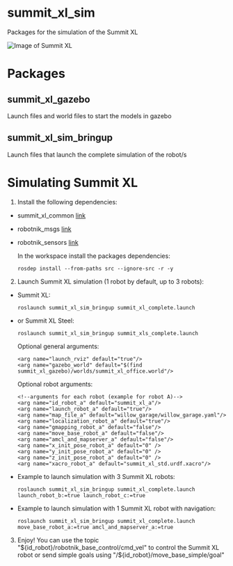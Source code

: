 summit_xl_sim
=============

Packages for the simulation of the Summit XL

![Image of Summit XL](http://www.robotnik.es/web/wp-content/uploads/2014/03/summit-xl-robots-moviles-robotnik_s01.jpg)


<h1> Packages </h1>

<h2>summit_xl_gazebo</h2>

Launch files and world files to start the models in gazebo

<h2>summit_xl_sim_bringup</h2>

Launch files that launch the complete simulation of the robot/s



<h1>Simulating Summit XL</h1>

1. Install the following dependencies:
  - summit_xl_common [link](https://github.com/RobotnikAutomation/summit_xl_common)
  - robotnik_msgs [link](https://github.com/RobotnikAutomation/robotnik_msgs)
  - robotnik_sensors [link](https://github.com/RobotnikAutomation/robotnik_sensors)

    In the workspace install the packages dependencies:
    ```
    rosdep install --from-paths src --ignore-src -r -y
    ```  

2. Launch Summit XL simulation (1 robot by default, up to 3 robots): <br>
- Summit XL: <br>
  ```
  roslaunch summit_xl_sim_bringup summit_xl_complete.launch
  ```

- or Summit XL Steel: <br>
  ```
  roslaunch summit_xl_sim_bringup summit_xls_complete.launch
  ```
  Optional general arguments:
  ```
  <arg name="launch_rviz" default="true"/>
  <arg name="gazebo_world" default="$(find summit_xl_gazebo)/worlds/summit_xl_office.world"/>

  ```
  Optional robot arguments:
  ```
  <!--arguments for each robot (example for robot A)-->
  <arg name="id_robot_a" default="summit_xl_a"/>
  <arg name="launch_robot_a" default="true"/>
  <arg name="map_file_a" default="willow_garage/willow_garage.yaml"/>
  <arg name="localization_robot_a" default="true"/>
  <arg name="gmapping_robot_a" default="false"/>
  <arg name="move_base_robot_a" default="false"/>
  <arg name="amcl_and_mapserver_a" default="false"/>
  <arg name="x_init_pose_robot_a" default="0" />
  <arg name="y_init_pose_robot_a" default="0" />
  <arg name="z_init_pose_robot_a" default="0" />
  <arg name="xacro_robot_a" default="summit_xl_std.urdf.xacro"/>
  ```
- Example to launch simulation with 3 Summit XL robots:
  ```
  roslaunch summit_xl_sim_bringup summit_xl_complete.launch launch_robot_b:=true launch_robot_c:=true
  ```
- Example to launch simulation with 1 Summit XL robot with navigation:
  ```
  roslaunch summit_xl_sim_bringup summit_xl_complete.launch move_base_robot_a:=true amcl_and_mapserver_a:=true
  ```
3. Enjoy! You can use the topic "${id_robot}/robotnik_base_control/cmd_vel" to control the Summit XL robot or send simple goals using "/${id_robot}/move_base_simple/goal"

